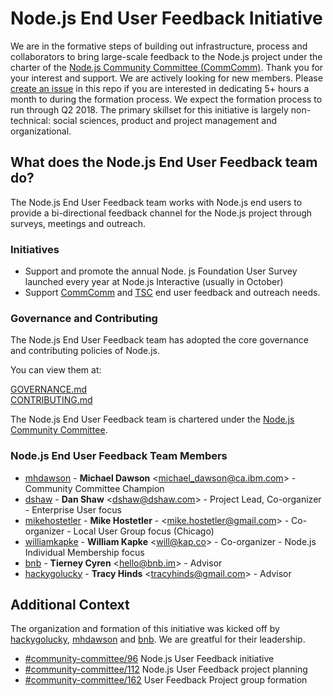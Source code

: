 # Node.js End User Feedback Initiative

We are in the formative steps of building out infrastructure, process and collaborators to bring large-scale feedback to the Node.js project under the charter of the [Node.js Community Committee (CommComm)](https://github.com/nodejs/community-committee). Thank you for your interest and support. We are actively looking for new members. Please [create an issue](https://github.com/nodejs/user-feedback/issues) in this repo if you are interested in dedicating 5+ hours a month to during the formation process. We expect the formation process to run through Q2 2018. The primary skillset for this initiative is largely non-technical: social sciences, product and project management and organizational.

## What does the Node.js End User Feedback team do?
The Node.js End User Feedback team works with Node.js end users to provide a bi-directional feedback channel for the Node.js project through surveys, meetings and outreach.

### Initiatives
* Support and promote the annual Node. js Foundation User Survey launched every year at Node.js Interactive (usually in October)
* Support [CommComm](https://github.com/nodejs/community-committee) and [TSC](https://github.com/nodejs/community-committee) end user feedback and outreach needs.

### Governance and Contributing
The Node.js End User Feedback team has adopted the core governance and contributing policies of Node.js.

You can view them at:

[GOVERNANCE.md](./GOVERNANCE.md)  
[CONTRIBUTING.md](./CONTRIBUTING.md)

The Node.js End User Feedback team is chartered under the [Node.js Community Committee](https://github.com/nodejs/community-committee).

### Node.js End User Feedback Team Members

* [mhdawson](https://github.com/mhdawson) - **Michael Dawson** &lt;michael_dawson@ca.ibm.com&gt; - Community Committee Champion
* [dshaw](https://github.com/dshaw) - **Dan Shaw** &lt;dshaw@dshaw.com&gt; - Project Lead, Co-organizer - Enterprise User focus
* [mikehostetler](https://github.com/mikehostetler) - **Mike Hostetler** - &lt;mike.hostetler@gmail.com&gt; - Co-organizer - Local User Group focus (Chicago)
* [williamkapke](https://github.com/williamkapke) - **William Kapke** &lt;will@kap.co&gt; - Co-organizer - Node.js Individual Membership focus
* [bnb](https://github.com/bnb) - **Tierney Cyren** &lt;hello@bnb.im&gt; - Advisor
* [hackygolucky](https://github.com/hackygolucky) - **Tracy Hinds** &lt;tracyhinds@gmail.com&gt; - Advisor

## Additional Context

The organization and formation of this initiative was kicked off by [hackygolucky](https://github.com/hackygolucky), [mhdawson](https://github.com/mhdawson) and [bnb](https://github.com/bnb). We are greatful for their leadership.

* [#community-committee/96](https://github.com/nodejs/community-committee/issues/96) Node.js User Feedback initiative
* [#community-committee/112](https://github.com/nodejs/community-committee/issues/112) Node.js User Feedback project planning
* [#community-committee/162](https://github.com/nodejs/community-committee/issues/162) User Feedback Project group formation
